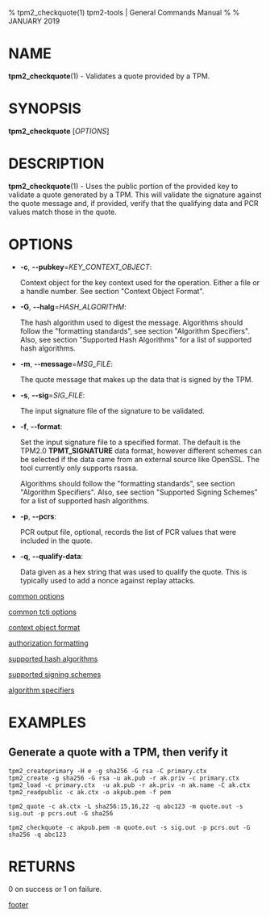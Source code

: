 % tpm2_checkquote(1) tpm2-tools | General Commands Manual
%
% JANUARY 2019

# NAME

**tpm2_checkquote**(1) - Validates a quote provided by a TPM.

# SYNOPSIS

**tpm2_checkquote** [*OPTIONS*]

# DESCRIPTION

**tpm2_checkquote**(1) - Uses the public portion of the provided key to validate a quote 
generated by a TPM. This will validate the signature against the quote message and, if 
provided, verify that the qualifying data and PCR values match those in the quote.

# OPTIONS

  * **-c**, **--pubkey**=_KEY\_CONTEXT\_OBJECT_:

    Context object for the key context used for the operation. Either a file
    or a handle number. See section "Context Object Format".

  * **-G**, **--halg**=_HASH\_ALGORITHM_:

    The hash algorithm used to digest the message.
    Algorithms should follow the "formatting standards", see section
    "Algorithm Specifiers".
    Also, see section "Supported Hash Algorithms" for a list of supported hash
    algorithms.

  * **-m**, **--message**=_MSG\_FILE_:

    The quote message that makes up the data that is signed by the TPM.

  * **-s**, **--sig**=_SIG\_FILE_:

    The input signature file of the signature to be validated.

  * **-f**, **--format**:

    Set the input signature file to a specified format. The default is the TPM2.0 **TPMT_SIGNATURE**
    data format, however different schemes can be selected if the data came from an external
    source like OpenSSL. The tool currently only supports rsassa.

    Algorithms should follow the "formatting standards", see section
    "Algorithm Specifiers".
    Also, see section "Supported Signing Schemes" for a list of supported hash
    algorithms.

  * **-p**, **--pcrs**:

    PCR output file, optional, records the list of PCR values that were included 
    in the quote. 

  * **-q**, **--qualify-data**:

    Data given as a hex string that was used to qualify the quote. This is typically
    used to add a nonce against replay attacks.

[common options](common/options.md)

[common tcti options](common/tcti.md)

[context object format](common/ctxobj.md)

[authorization formatting](common/password.md)

[supported hash algorithms](common/hash.md)

[supported signing schemes](common/signschemes.md)

[algorithm specifiers](common/alg.md)

# EXAMPLES

## Generate a quote with a TPM, then verify it
```
tpm2_createprimary -H e -g sha256 -G rsa -C primary.ctx
tpm2_create -g sha256 -G rsa -u ak.pub -r ak.priv -c primary.ctx
tpm2_load -c primary.ctx  -u ak.pub -r ak.priv -n ak.name -C ak.ctx
tpm2_readpublic -c ak.ctx -o akpub.pem -f pem

tpm2_quote -c ak.ctx -L sha256:15,16,22 -q abc123 -m quote.out -s sig.out -p pcrs.out -G sha256

tpm2_checkquote -c akpub.pem -m quote.out -s sig.out -p pcrs.out -G sha256 -q abc123
```

# RETURNS

0 on success or 1 on failure.

[footer](common/footer.md)
